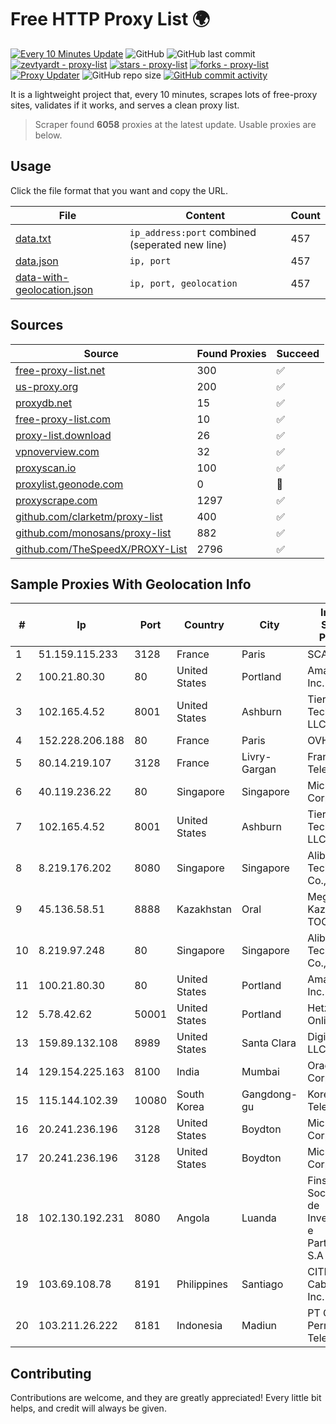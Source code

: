 
# Free HTTP Proxy List 🌍

[![Every 10 Minutes Update](https://github.com/mertguvencli/http-proxy-list/actions/workflows/main.yml/badge.svg?branch=main)](https://github.com/mertguvencli/http-proxy-list/actions/workflows/main.yml)
![GitHub](https://img.shields.io/github/license/mertguvencli/http-proxy-list)
![GitHub last commit](https://img.shields.io/github/last-commit/mertguvencli/http-proxy-list)
[![zevtyardt - proxy-list](https://img.shields.io/static/v1?label=zevtyardt&message=proxy-list&color=blue&logo=github)](https://github.com/zevtyardt/proxy-list "Go to GitHub repo")
[![stars - proxy-list](https://img.shields.io/github/stars/zevtyardt/proxy-list?style=social)](https://github.com/zevtyardt/proxy-list)
[![forks - proxy-list](https://img.shields.io/github/forks/zevtyardt/proxy-list?style=social)](https://github.com/zevtyardt/proxy-list)
[![Proxy Updater](https://github.com/zevtyardt/proxy-list/workflows/Proxy%20Updater/badge.svg)](https://github.com/zevtyardt/proxy-list/actions?query=workflow:"Proxy+Updater")
![GitHub repo size](https://img.shields.io/github/repo-size/zevtyardt/proxy-list)
[![GitHub commit activity](https://img.shields.io/github/commit-activity/m/zevtyardt/proxy-list?logo=commits)](https://github.com/zevtyardt/proxy-list/commits/main)

It is a lightweight project that, every 10 minutes, scrapes lots of free-proxy sites, validates if it works, and serves a clean proxy list.

> Scraper found **6058** proxies at the latest update. Usable proxies are below.

## Usage

Click the file format that you want and copy the URL.

|File|Content|Count|
|----|-------|-----|
|[data.txt](https://raw.githubusercontent.com/mertguvencli/http-proxy-list/main/proxy-list/data.txt)|`ip_address:port` combined (seperated new line)|457|
|[data.json](https://raw.githubusercontent.com/mertguvencli/http-proxy-list/main/proxy-list/data.json)|`ip, port`|457|
|[data-with-geolocation.json](https://raw.githubusercontent.com/mertguvencli/http-proxy-list/main/proxy-list/data-with-geolocation.json)|`ip, port, geolocation`|457|

## Sources

|Source|Found Proxies|Succeed|
|------|-------------|-------|
|[free-proxy-list.net](https://free-proxy-list.net)|300|✅|
|[us-proxy.org](https://www.us-proxy.org)|200|✅|
|[proxydb.net](http://proxydb.net)|15|✅|
|[free-proxy-list.com](https://free-proxy-list.com/?page=&port=&type%5B%5D=http&type%5B%5D=https&up_time=0&search=Search)|10|✅|
|[proxy-list.download](https://www.proxy-list.download/HTTP)|26|✅|
|[vpnoverview.com](https://vpnoverview.com/privacy/anonymous-browsing/free-proxy-servers)|32|✅|
|[proxyscan.io](https://www.proxyscan.io)|100|✅|
|[proxylist.geonode.com](https://proxylist.geonode.com/api/proxy-list?limit=300&page=1&sort_by=lastChecked&sort_type=desc&protocols=http,https)|0|🚫|
|[proxyscrape.com](https://api.proxyscrape.com/v2/?request=displayproxies&protocol=http&timeout=10000&country=all&ssl=all&anonymity=all)|1297|✅|
|[github.com/clarketm/proxy-list](https://raw.githubusercontent.com/clarketm/proxy-list/master/proxy-list-raw.txt)|400|✅|
|[github.com/monosans/proxy-list](https://raw.githubusercontent.com/monosans/proxy-list/main/proxies/http.txt)|882|✅|
|[github.com/TheSpeedX/PROXY-List](https://raw.githubusercontent.com/TheSpeedX/PROXY-List/master/http.txt)|2796|✅|


## Sample Proxies With Geolocation Info

|#|Ip|Port|Country|City|Internet Service Provider|
|-|--|----|-------|----|-------------------------|
|1|51.159.115.233|3128|France|Paris|SCALEWAY|
|2|100.21.80.30|80|United States|Portland|Amazon.com, Inc.|
|3|102.165.4.52|8001|United States|Ashburn|Tier.Net Technologies LLC|
|4|152.228.206.188|80|France|Paris|OVH SAS|
|5|80.14.219.107|3128|France|Livry-Gargan|France Telecom|
|6|40.119.236.22|80|Singapore|Singapore|Microsoft Corporation|
|7|102.165.4.52|8001|United States|Ashburn|Tier.Net Technologies LLC|
|8|8.219.176.202|8080|Singapore|Singapore|Alibaba (US) Technology Co., Ltd.|
|9|45.136.58.51|8888|Kazakhstan|Oral|Megahost Kazakhstan TOO|
|10|8.219.97.248|80|Singapore|Singapore|Alibaba (US) Technology Co., Ltd.|
|11|100.21.80.30|80|United States|Portland|Amazon.com, Inc.|
|12|5.78.42.62|50001|United States|Portland|Hetzner Online GmbH|
|13|159.89.132.108|8989|United States|Santa Clara|DigitalOcean, LLC|
|14|129.154.225.163|8100|India|Mumbai|Oracle Corporation|
|15|115.144.102.39|10080|South Korea|Gangdong-gu|Korea Telecom|
|16|20.241.236.196|3128|United States|Boydton|Microsoft Corporation|
|17|20.241.236.196|3128|United States|Boydton|Microsoft Corporation|
|18|102.130.192.231|8080|Angola|Luanda|Finstar - Sociedade de Investimento e Participacoes S.A|
|19|103.69.108.78|8191|Philippines|Santiago|CITI Cableworld Inc.|
|20|103.211.26.222|8181|Indonesia|Madiun|PT Olean Permata Telematika|



## Contributing

Contributions are welcome, and they are greatly appreciated! Every
little bit helps, and credit will always be given.

